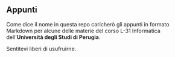 ## Appunti
Come dice il nome in questa repo caricherò gli appunti in formato Markdown per alcune delle materie del corso L-31 Informatica dell'**Università degli Studi di Perugia**.

Sentitevi liberi di usufruirne.
